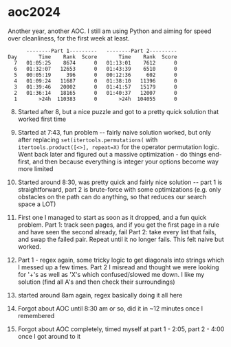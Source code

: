 # aoc2024
Another year, another AOC. I still am using Python and aiming for speed over cleanliness, for the first week at least.

```
      --------Part 1---------   --------Part 2---------
Day       Time    Rank  Score       Time    Rank  Score
  7   01:05:25    8674      0   01:13:01    7612      0
  6   01:32:07   12653      0   01:43:39    6510      0
  5   00:05:19     396      0   00:12:36     602      0
  4   01:09:24   11687      0   01:38:10   11396      0
  3   01:39:46   20002      0   01:41:57   15179      0
  2   01:36:14   18165      0   01:40:37   12007      0
  1       >24h  110383      0       >24h  104055      0
```
8. Started after 8, but a nice puzzle and got to a pretty quick solution that worked first time
7. Started at 7:43, fun problem -- fairly naive solution worked, but only after replacing `set(itertools.permutations(` with `itertools.product([<>], repeat=X)` for the operator permutation logic. Went back later and figured out a massive optimization - do things end-first, and then because everything is integer your options become way more limited
6. Started around 8:30, was pretty quick and fairly nice solution -- part 1 is straightforward, part 2 is brute-force with some optimizations 
(e.g. only obstacles on the path can do anything, so that reduces our search space a LOT)

5. First one I managed to start as soon as it dropped, and a fun quick problem. 
Part 1: track seen pages, and if you get the first page in a rule and have seen the second already, fail
Part 2: take every list that fails, and swap the failed pair. Repeat until it no longer fails. This felt naive but worked.
4. Part 1 - regex again, some tricky logic to get diagonals into strings which I messed up a few times. Part 2 I misread and thought we were looking for 
'+'s as well as 'X's which confused/slowed me down. I like my solution (find all A's and then check their surroundings)
3. started around 8am again, regex basically doing it all here
2. Forgot about AOC until 8:30 am or so, did it in ~12 minutes once I remembered
1. Forgot about AOC completely, timed myself at part 1 - 2:05, part 2 - 4:00 once I got around to it
